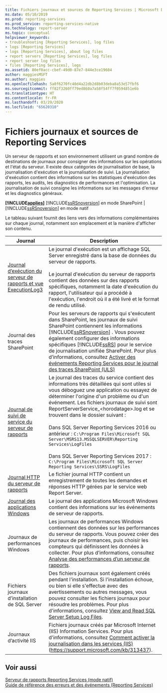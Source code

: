 ```yaml
---
title: Fichiers journaux et sources de Reporting Services | Microsoft Docs
ms.date: 05/10/2019
ms.prod: reporting-services
ms.prod_service: reporting-services-native
ms.technology: report-server
ms.topic: conceptual
helpviewer_keywords:
- troubleshooting [Reporting Services], log files
- logs [Reporting Services]
- logs [Reporting Services], about log files
- report servers [Reporting Services], log files
- report server log files
- files [Reporting Services], logs
ms.assetid: 80ef0acc-cbef-49d0-87e7-844e3ce19604
author: maggiesMSFT
ms.author: maggies
ms.openlocfilehash: 5a0f6270fc40d4a22db2d8b03deba8a53e57fbf6
ms.sourcegitcommit: ff82f3260ff79ed860a7a58f54ff7f0594851e6b
ms.translationtype: HT
ms.contentlocale: fr-FR
ms.lasthandoff: 03/29/2020
ms.locfileid: "65620310"
---
```

# <a name="reporting-services-log-files-and-sources"></a>Fichiers journaux et sources de Reporting Services
  Un serveur de rapports et son environnement utilisent un grand nombre de destinations de journaux pour consigner des informations sur les opérations et l'état du serveur. Il existe deux catégories de journalisation de base, la journalisation d'exécution et la journalisation de suivi. La journalisation d'exécution contient des informations sur les statistiques d'exécution des rapports, les audits, les diagnostics de performances et l'optimisation. La journalisation de suivi consigne les informations sur les messages d'erreur et les diagnostics généraux.  
  
 **[!INCLUDE[applies](../../includes/applies-md.md)]** [!INCLUDE[ssRSnoversion](../../includes/ssrsnoversion-md.md)] en mode SharePoint | [!INCLUDE[ssRSnoversion](../../includes/ssrsnoversion-md.md)] en mode natif  
  
 Le tableau suivant fournit des liens vers des informations complémentaires sur chaque journal, notamment son emplacement et la manière d'afficher son contenu.  
  
|Journal|Description|  
|---------|-----------------|  
|[Journal d’exécution du serveur de rapports et vue ExecutionLog3](../../reporting-services/report-server/report-server-executionlog-and-the-executionlog3-view.md)|Le journal d'exécution est un affichage SQL Server enregistré dans la base de données du serveur de rapports.<br /><br /> Le journal d'exécution du serveur de rapports contient des données sur des rapports spécifiques, notamment la date d'exécution du rapport, l'utilisateur qui a procédé à l'exécution, l'endroit où il a été livré et le format de rendu utilisé.|  
|Journal des traces SharePoint|Pour les serveurs de rapports qui s'exécutent dans SharePoint, les journaux de suivi SharePoint contiennent les informations [!INCLUDE[ssRSnoversion](../../includes/ssrsnoversion-md.md)] . Vous pouvez également configurer des informations spécifiques [!INCLUDE[ssRS](../../includes/ssrs.md)] pour le service de journalisation unifiée SharePoint. Pour plus d’informations, consultez [Activer des événements Reporting Services pour le journal des traces SharePoint &#40;ULS&#41;](../../reporting-services/report-server/turn-on-reporting-services-events-for-the-sharepoint-trace-log-uls.md)|  
|[Journal de suivi de service du serveur de rapports](../../reporting-services/report-server/report-server-service-trace-log.md)|Le journal des traces du service contient des informations très détaillées qui sont utiles si vous déboguez une application ou essayez de déterminer l'origine d'un problème ou d'un événement. Les fichiers journaux de suivi sont ReportServerService_\<horodatage>.log et se trouvent dans le dossier suivant :<br /><br /> Dans SQL Server Reporting Services 2016 ou antérieur : `C:\Program Files\Microsoft SQL Server\MSRS13.MSSQLSERVER\Reporting Services\LogFiles`<br /><br /> Dans SQL Server Reporting Services 2017 : `C:\Program Files\Microsoft SQL Server Reporting Services\SSRS\LogFiles`|  
|[Journal HTTP du serveur de rapports](../../reporting-services/report-server/report-server-http-log.md)|Le fichier journal HTTP contient un enregistrement de toutes les demandes et réponses HTTP gérées par le service web Report Server.|  
|[Journal des applications Windows](../../reporting-services/report-server/windows-application-log.md)|Le journal des applications Microsoft Windows contient des informations sur les événements de serveur de rapports.|  
|Journaux de performances Windows|Les journaux de performances Windows contiennent des données sur les performances du serveur de rapports. Vous pouvez créer des journaux de performances, puis choisir les compteurs qui définissent les données à collecter. Pour plus d’informations, consultez [Analyse des performances d’un serveur de rapports](../../reporting-services/report-server/monitoring-report-server-performance.md).|  
|Fichiers journaux d’installation de SQL Server|Des fichiers journaux sont également créés pendant l'installation. Si l'installation échoue, ou bien si elle s'effectue avec des avertissements ou autres messages, vous pouvez consulter les fichiers journaux pour résoudre les problèmes. Pour plus d'informations, consultez [View and Read SQL Server Setup Log Files](../../database-engine/install-windows/view-and-read-sql-server-setup-log-files.md).|  
|Journaux d’activité IIS|Fichiers journaux créés par Microsoft Internet (IIS) Information Services. Pour plus d'informations, consultez [Comment activer la journalisation dans les services (IIS)](https://support.microsoft.com/kb/313437) (https://support.microsoft.com/kb/313437).|  
  
## <a name="see-also"></a>Voir aussi  
 [Serveur de rapports Reporting Services &#40;mode natif&#41;](../../reporting-services/report-server/reporting-services-report-server-native-mode.md)   
 [Guide de référence des erreurs et des événements &#40;Reporting Services&#41;](../../reporting-services/troubleshooting/errors-and-events-reference-reporting-services.md)  
  
  
